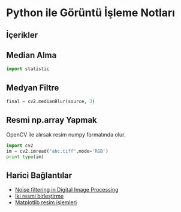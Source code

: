 # Python ile Görüntü İşleme Notları

## İçerikler

## Median Alma

```py
import statistic

```

## Medyan Filtre

```py
final = cv2.medianBlur(source, 3)
```

## Resmi np.array Yapmak

OpenCV ile alırsak resim numpy formatında olur.

```py
import cv2
im = cv2.imread("abc.tiff",mode='RGB')
print type(im)
```

## Harici Bağlantılar

- [Noise filtering in Digital Image Processing](https://medium.com/image-vision/noise-filtering-in-digital-image-processing-d12b5266847c)
- [İki resmi birleştirme](https://stackoverflow.com/a/29108632/9770490)
- [Matplotlib resim işlemleri](https://matplotlib.org/3.1.1/tutorials/introductory/images.html)
